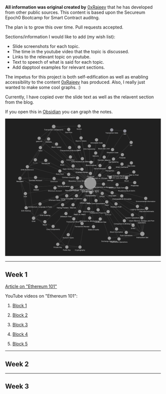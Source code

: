 **All information was original created by** [0xRajeev](https://twitter.com/0xRajeev) that he has developed from other public sources. This content is based upon the Secureum Epoch0 Bootcamp for Smart Contract auditng.

The plan is to grow this over time. Pull requests accepted.

Sections/information I would like to add (my wish list): 
- Slide screenshots for each topic.
- The time in the youtube video that the topic is discussed.
- Links to the relevant topic on youtube.
- Text to speech of what is said for each topic.
- Add dapptool examples for relevant sections.

The impetus for this project is both self-edification as well as enabling accessibility to the content [0xRajeev](https://twitter.com/0xRajeev) has produced. Also, I really just wanted to make some cool graphs. :)

Currently, I have copied over the slide text as well as the relavent section from the blog.

If you open this in [Obsidian](https://obisidian.md) you can graph the notes.

![example.png](./images/example.png)

---
## Week 1

[Article on "Ethereum 101"](https://secureum.substack.com/p/ethereum-101)

YouTube videos on "Ethereum 101":
1.  [Block 1](https://youtu.be/44qhIBMGMoM)

2.  [Block 2](https://youtu.be/zIeBfuXxuWs)

3.  [Block 3](https://youtu.be/ltvTIr4K63s)

4.  [Block 4](https://youtu.be/MFoxW07ICKs)

5.  [Block 5](https://youtu.be/I-TjCtjDs1M)

---
## Week 2

---
## Week 3
	

